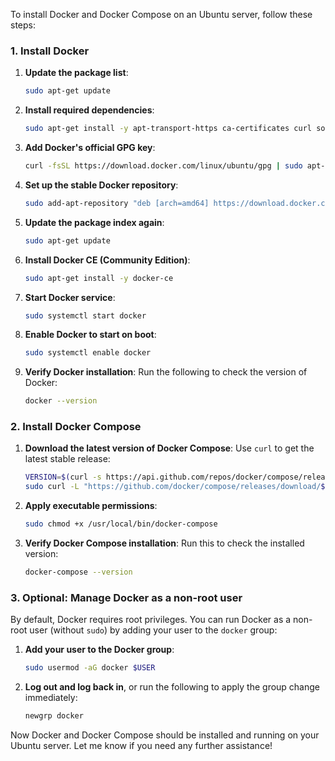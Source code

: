 To install Docker and Docker Compose on an Ubuntu server, follow these steps:

### **1. Install Docker**

1. **Update the package list**:
   ```bash
   sudo apt-get update
   ```

2. **Install required dependencies**:
   ```bash
   sudo apt-get install -y apt-transport-https ca-certificates curl software-properties-common
   ```

3. **Add Docker's official GPG key**:
   ```bash
   curl -fsSL https://download.docker.com/linux/ubuntu/gpg | sudo apt-key add -
   ```

4. **Set up the stable Docker repository**:
   ```bash
   sudo add-apt-repository "deb [arch=amd64] https://download.docker.com/linux/ubuntu $(lsb_release -cs) stable"
   ```

5. **Update the package index again**:
   ```bash
   sudo apt-get update
   ```

6. **Install Docker CE (Community Edition)**:
   ```bash
   sudo apt-get install -y docker-ce
   ```

7. **Start Docker service**:
   ```bash
   sudo systemctl start docker
   ```

8. **Enable Docker to start on boot**:
   ```bash
   sudo systemctl enable docker
   ```

9. **Verify Docker installation**:
   Run the following to check the version of Docker:
   ```bash
   docker --version
   ```

### **2. Install Docker Compose**

1. **Download the latest version of Docker Compose**:
   Use `curl` to get the latest stable release:
   ```bash
   VERSION=$(curl -s https://api.github.com/repos/docker/compose/releases/latest | jq -r .tag_name)
   sudo curl -L "https://github.com/docker/compose/releases/download/${VERSION}/docker-compose-$(uname -s)-$(uname -m)" -o /usr/local/bin/docker-compose
   ```

2. **Apply executable permissions**:
   ```bash
   sudo chmod +x /usr/local/bin/docker-compose
   ```

3. **Verify Docker Compose installation**:
   Run this to check the installed version:
   ```bash
   docker-compose --version
   ```

### **3. Optional: Manage Docker as a non-root user**

By default, Docker requires root privileges. You can run Docker as a non-root user (without `sudo`) by adding your user to the `docker` group:

1. **Add your user to the Docker group**:
   ```bash
   sudo usermod -aG docker $USER
   ```

2. **Log out and log back in**, or run the following to apply the group change immediately:
   ```bash
   newgrp docker
   ```

Now Docker and Docker Compose should be installed and running on your Ubuntu server. Let me know if you need any further assistance!
